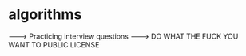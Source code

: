 # algorithms
---> Practicing interview questions 
---> DO WHAT THE FUCK YOU WANT TO PUBLIC LICENSE 
